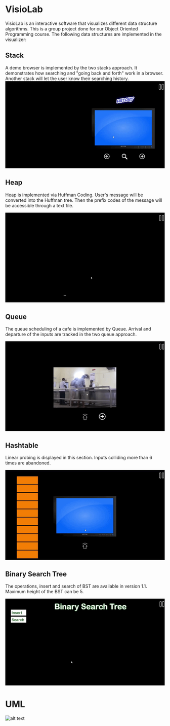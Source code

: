 # VisioLab
VisioLab is an interactive software that visualizes different data structure algorithms. This is a group project done for our Object Oriented Programming course.
The following data structures are implemented in the visualizer:
## Stack
A demo browser is implemented by the two stacks approach. It demonstrates how searching and "going back and forth" work in a browser. Another stack will let the user know
their searching history.
![](Demo/Stack.gif)

## Heap
Heap is implemented via Huffman Coding. User's message will be converted into the Huffman tree. Then the prefix codes of the message will be accessible through a text file.

![](Demo/Heap.gif)

## Queue
The queue scheduling of a cafe is implemented by Queue. Arrival and departure of the inputs are tracked in the two queue approach.

![](Demo/Queue.gif)

## Hashtable
Linear probing is displayed in this section. Inputs colliding more than 6 times are abandoned.

![](Demo/Hashtable.gif)

## Binary Search Tree
The operations, insert and search of BST are available in version 1.1. Maximum height of the BST can be 5.

![](Demo/BST.gif)

# UML

![alt text](https://github.com/go-2-sleep/VisioLab/blob/master/Demo/VisioLab%20UML%20Diagram.png)
